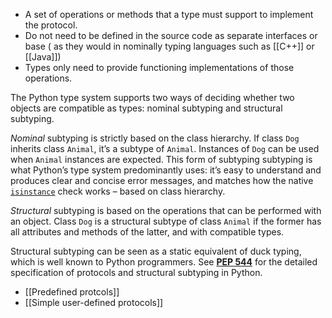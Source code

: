 - A set of operations or methods that a type must support to implement the protocol.
- Do not need to be defined in the source code as separate interfaces or base ( as they would in nominally typing languages such as [[C++]] or [[Java]])
- Types only need to provide functioning implementations of those operations.



The Python type system supports two ways of deciding whether two objects are compatible as types: nominal subtyping and structural subtyping.

_Nominal_ subtyping is strictly based on the class hierarchy. If class `Dog` inherits class `Animal`, it’s a subtype of `Animal`. Instances of `Dog` can be used when `Animal` instances are expected. This form of subtyping subtyping is what Python’s type system predominantly uses: it’s easy to understand and produces clear and concise error messages, and matches how the native [`isinstance`](https://docs.python.org/3/library/functions.html#isinstance "(in Python v3.11)") check works – based on class hierarchy.

_Structural_ subtyping is based on the operations that can be performed with an object. Class `Dog` is a structural subtype of class `Animal` if the former has all attributes and methods of the latter, and with compatible types.

Structural subtyping can be seen as a static equivalent of duck typing, which is well known to Python programmers. See [**PEP 544**](https://peps.python.org/pep-0544/) for the detailed specification of protocols and structural subtyping in Python.

- [[Predefined protcols]] 
- [[Simple user-defined protocols]]